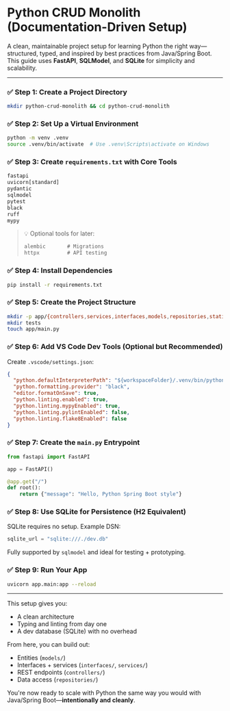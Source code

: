 # Python CRUD Monolith (Documentation-Driven Setup)

A clean, maintainable project setup for learning Python the right way—structured, typed, and inspired by best practices from Java/Spring Boot. This guide uses **FastAPI**, **SQLModel**, and **SQLite** for simplicity and scalability.

---

### ✅ Step 1: Create a Project Directory

```bash
mkdir python-crud-monolith && cd python-crud-monolith
```

### ✅ Step 2: Set Up a Virtual Environment

```bash
python -m venv .venv
source .venv/bin/activate  # Use .venv\Scripts\activate on Windows
```

### ✅ Step 3: Create `requirements.txt` with Core Tools

```txt
fastapi
uvicorn[standard]
pydantic
sqlmodel
pytest
black
ruff
mypy
```

> 💡 Optional tools for later:
>
> ```txt
> alembic       # Migrations
> httpx         # API testing
> ```

### ✅ Step 4: Install Dependencies

```bash
pip install -r requirements.txt
```

### ✅ Step 5: Create the Project Structure

```bash
mkdir -p app/{controllers,services,interfaces,models,repositories,static}
mkdir tests
touch app/main.py
```

### ✅ Step 6: Add VS Code Dev Tools (Optional but Recommended)

Create `.vscode/settings.json`:

```json
{
  "python.defaultInterpreterPath": "${workspaceFolder}/.venv/bin/python",
  "python.formatting.provider": "black",
  "editor.formatOnSave": true,
  "python.linting.enabled": true,
  "python.linting.mypyEnabled": true,
  "python.linting.pylintEnabled": false,
  "python.linting.flake8Enabled": false
}
```

### ✅ Step 7: Create the `main.py` Entrypoint

```python
from fastapi import FastAPI

app = FastAPI()

@app.get("/")
def root():
    return {"message": "Hello, Python Spring Boot style"}
```

### ✅ Step 8: Use SQLite for Persistence (H2 Equivalent)

SQLite requires no setup. Example DSN:

```python
sqlite_url = "sqlite:///./dev.db"
```

Fully supported by `sqlmodel` and ideal for testing + prototyping.

### ✅ Step 9: Run Your App

```bash
uvicorn app.main:app --reload
```

---

This setup gives you:

* A clean architecture
* Typing and linting from day one
* A dev database (SQLite) with no overhead

From here, you can build out:

* Entities (`models/`)
* Interfaces + services (`interfaces/`, `services/`)
* REST endpoints (`controllers/`)
* Data access (`repositories/`)

You're now ready to scale with Python the same way you would with Java/Spring Boot—**intentionally and cleanly**.
